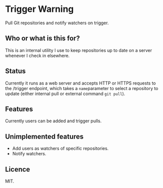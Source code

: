 # Trigger Warning
Pull Git repositories and notify watchers on trigger.

## Who or what is this for?
This is an internal utility I use to keep repositories up to date on a server whenever I check in elsewhere.

## Status
Currently it runs as a web server and accepts HTTP or HTTPS requests to the /trigger endpoint, which takes a `name`parameter to select a repository to update (either internal pull or external command `git pull`).

## Features
Currently users can be added and trigger pulls.

## Unimplemented features
- Add users as watchers of specific repositories.
- Notify watchers.

## Licence
MIT.
